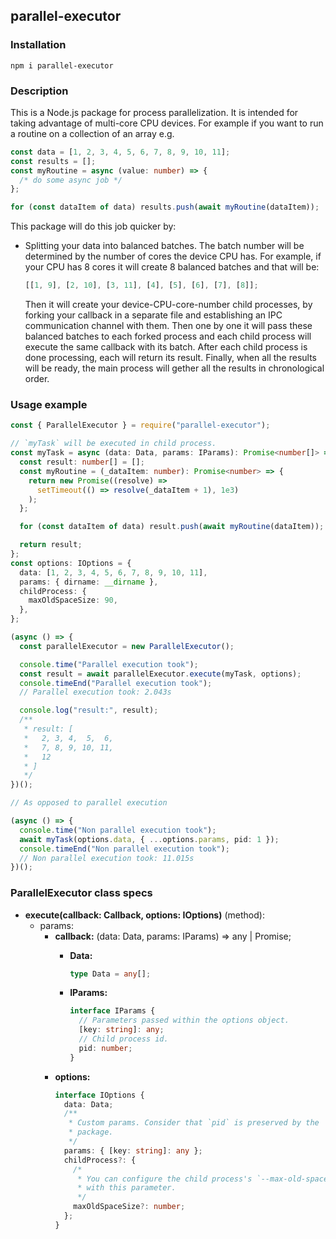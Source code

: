 ## parallel-executor

### Installation

```console
npm i parallel-executor
```

### Description

This is a Node.js package for process parallelization. It is intended
for taking advantage of multi-core CPU devices. For example if you want
to run a routine on a collection of an array e.g.

```typescript
const data = [1, 2, 3, 4, 5, 6, 7, 8, 9, 10, 11];
const results = [];
const myRoutine = async (value: number) => {
  /* do some async job */
};

for (const dataItem of data) results.push(await myRoutine(dataItem));
```

This package will do this job quicker by:

- Splitting your data into balanced batches. The batch number will be
  determined by the number of cores the device CPU has. For example, if
  your CPU has 8 cores it will create 8 balanced batches and that will
  be:
  ```typescript
  [[1, 9], [2, 10], [3, 11], [4], [5], [6], [7], [8]];
  ```
  Then it will create your device-CPU-core-number child processes, by
  forking your callback in a separate file and establishing an IPC
  communication channel with them. Then one by one it will pass these
  balanced batches to each forked process and each child process will
  execute the same callback with its batch. After each child process is
  done processing, each will return its result. Finally, when all the
  results will be ready, the main process will gether all the results in chronological order.

### Usage example

```typescript
const { ParallelExecutor } = require("parallel-executor");

// `myTask` will be executed in child process.
const myTask = async (data: Data, params: IParams): Promise<number[]> => {
  const result: number[] = [];
  const myRoutine = (_dataItem: number): Promise<number> => {
    return new Promise((resolve) =>
      setTimeout(() => resolve(_dataItem + 1), 1e3)
    );
  };

  for (const dataItem of data) result.push(await myRoutine(dataItem));

  return result;
};
const options: IOptions = {
  data: [1, 2, 3, 4, 5, 6, 7, 8, 9, 10, 11],
  params: { dirname: __dirname },
  childProcess: {
    maxOldSpaceSize: 90,
  },
};

(async () => {
  const parallelExecutor = new ParallelExecutor();

  console.time("Parallel execution took");
  const result = await parallelExecutor.execute(myTask, options);
  console.timeEnd("Parallel execution took");
  // Parallel execution took: 2.043s

  console.log("result:", result);
  /**
   * result: [
   *   2, 3, 4,  5,  6,
   *   7, 8, 9, 10, 11,
   *   12
   * ]
   */
})();

// As opposed to parallel execution

(async () => {
  console.time("Non parallel execution took");
  await myTask(options.data, { ...options.params, pid: 1 });
  console.timeEnd("Non parallel execution took");
  // Non parallel execution took: 11.015s
})();
```

### ParallelExecutor class specs

- **execute(callback: Callback, options: IOptions)** (method):
  - params:
    - **callback:** (data: Data, params: IParams) => any | Promise<any>;
      - **Data:**
        ```typescript
        type Data = any[];
        ```
      - **IParams:**
        ```typescript
        interface IParams {
          // Parameters passed within the options object.
          [key: string]: any;
          // Child process id.
          pid: number;
        }
        ```
    - **options:**
      ```typescript
      interface IOptions {
        data: Data;
        /**
         * Custom params. Consider that `pid` is preserved by the
         * package.
         */
        params: { [key: string]: any };
        childProcess?: {
          /*
           * You can configure the child process's `--max-old-space-size`
           * with this parameter.
           */
          maxOldSpaceSize?: number;
        };
      }
      ```
